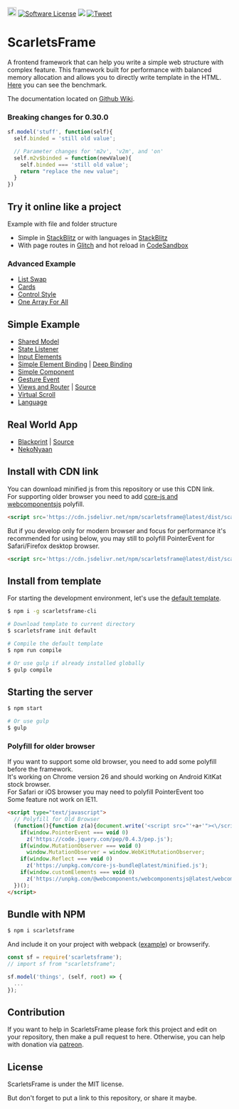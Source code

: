 <a href='https://patreon.com/stefansarya'><img src='https://img.shields.io/endpoint.svg?url=https%3A%2F%2Fshieldsio-patreon.herokuapp.com%2Fstefansarya%2Fpledges&style=for-the-badge' height='20'></a>
[![Software License](https://img.shields.io/badge/License-MIT-brightgreen.svg)](LICENSE)
[![](https://data.jsdelivr.com/v1/package/npm/scarletsframe/badge)](https://www.jsdelivr.com/package/npm/scarletsframe)
[![Tweet](https://img.shields.io/twitter/url/http/shields.io.svg?style=social)](https://twitter.com/intent/tweet?text=ScarletsFrame%20is%20frontend%20library%20that%20can%20help%20simplify%20your%20code.&url=https://github.com/ScarletsFiction/ScarletsFrame&via=github&hashtags=scarletsframe,browser,framework,library,mvw)

# ScarletsFrame
A frontend framework that can help you write a simple web structure with complex feature. This framework built for performance with balanced memory allocation and allows you to directly write template in the HTML. [Here](https://rawgit.com/krausest/js-framework-benchmark/master/webdriver-ts-results/table.html) you can see the benchmark.

The documentation located on [Github Wiki](https://github.com/ScarletsFiction/ScarletsFrame/wiki).

### Breaking changes for 0.30.0
```js
sf.model('stuff', function(self){
  self.binded = 'still old value';

  // Parameter changes for 'm2v', 'v2m', and 'on'
  self.m2v$binded = function(newValue){
    self.binded === 'still old value';
    return "replace the new value";
  }
})
```

## Try it online like a project
Example with file and folder structure
 - Simple in [StackBlitz](https://stackblitz.com/edit/scarletsframe-simple?file=index.js) or with languages in [StackBlitz](https://stackblitz.com/edit/scarletsframe-simple-language?file=index.html)
 - With page routes in [Glitch](https://glitch.com/edit/#!/scarletsframe-default?path=src%2Fvw-myview%2Fexample.html%3A4%3A7) and hot reload in [CodeSandbox](https://codesandbox.io/s/scarletsframe-default-5wxo7?file=/src/vw-myview/example.js)

### Advanced Example
- [List Swap](https://jsbin.com/wicunop/edit?js,console,output)
- [Cards](https://jsbin.com/bicijol/edit?js,output)
- [Control Style](https://jsbin.com/venipic/edit?html,js,output)
- [One Array For All](https://jsbin.com/weyecin/edit?html,js,output)
<!-- - [Todo Application](https://playcode.io/134963?tabs=console&model.js&output) -->

## Simple Example
- [Shared Model](https://jsbin.com/xiyeron/edit?html,js,output)
- [State Listener](https://jsbin.com/qohifel/edit?html,js,output)
- [Input Elements](https://jsbin.com/toripov/edit?js,console,output)
- [Simple Element Binding](https://jsbin.com/liluhul/edit?js,console,output) | [Deep Binding](https://jsbin.com/wesayec/edit?html,js,output)
- [Simple Component](https://jsbin.com/guwevis/edit?html,js,console,output)
- [Gesture Event](https://jsbin.com/jilivas/edit?html,js,output)
- [Views and Router](https://1vbdh.csb.app/) | [Source](https://codesandbox.io/s/viewsrouter-example-1vbdh)
- [Virtual Scroll](https://playcode.io/224164?tabs=model.js&output)
- [Language](https://jsbin.com/delayeb/edit?html,js,output)

## Real World App
 - [Blackprint](https://blackprint.github.io/) | [Source](https://github.com/Blackprint/Blackprint)
 - [NekoNyaan](https://nekonyaan.com)

## Install with CDN link
You can download minified js from this repository or use this CDN link.<br>
For supporting older browser you need to add [core-js and webcomponentsjs](#polyfill-for-older-browser) polyfill.<br>
```html
<script src='https://cdn.jsdelivr.net/npm/scarletsframe@latest/dist/scarletsframe.min.js'></script>
```

But if you develop only for modern browser and focus for performance it's recommended for using below, you may still to polyfill PointerEvent for Safari/Firefox desktop browser.
```html
<script src='https://cdn.jsdelivr.net/npm/scarletsframe@latest/dist/scarletsframe.es6.js'></script>
```

## Install from template
For starting the development environment, let's use the [default template](https://github.com/StefansArya/scarletsframe-default).

```sh
$ npm i -g scarletsframe-cli

# Download template to current directory
$ scarletsframe init default

# Compile the default template
$ npm run compile

# Or use gulp if already installed globally
$ gulp compile
```

## Starting the server
```sh
$ npm start

# Or use gulp
$ gulp
```

### Polyfill for older browser
If you want to support some old browser, you need to add some polyfill before the framework.<br>
It's working on Chrome version 26 and should working on Android KitKat stock browser.<br>
For Safari or iOS browser you may need to polyfill PointerEvent too<br>
Some feature not work on IE11.
```html
<script type="text/javascript">
  // Polyfill for Old Browser
  (function(){function z(a){document.write('<script src="'+a+'"><\/script>')}
    if(window.PointerEvent === void 0)
      z('https://code.jquery.com/pep/0.4.3/pep.js');
    if(window.MutationObserver === void 0)
      window.MutationObserver = window.WebKitMutationObserver;
    if(window.Reflect === void 0)
      z('https://unpkg.com/core-js-bundle@latest/minified.js');
    if(window.customElements === void 0)
      z('https://unpkg.com/@webcomponents/webcomponentsjs@latest/webcomponents-loader.js');
  })();
</script>
```

## Bundle with NPM
```sh
$ npm i scarletsframe
```

And include it on your project with webpack ([example](https://github.com/krausest/js-framework-benchmark/tree/master/frameworks/keyed/scarletsframe)) or browserify.
```js
const sf = require('scarletsframe');
// import sf from "scarletsframe";

sf.model('things', (self, root) => {
  ...
});
```

## Contribution
If you want to help in ScarletsFrame please fork this project and edit on your repository, then make a pull request to here. Otherwise, you can help with donation via [patreon](https://www.patreon.com/stefansarya).

## License
ScarletsFrame is under the MIT license.

But don't forget to put a link to this repository, or share it maybe.
